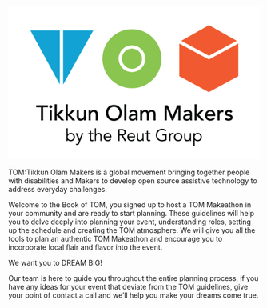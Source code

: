 ![image alt text](image_0.png)


TOM:Tikkun Olam Makers is a global movement bringing together people with disabilities and Makers to develop open source assistive technology to address everyday challenges.

Welcome to the Book of TOM, you signed up to host a TOM Makeathon in your community and are ready to start planning. These guidelines will help you to delve deeply into planning your event, understanding roles, setting up the schedule and creating the TOM atmosphere. We will give you all the tools to plan an authentic TOM Makeathon and encourage you to incorporate local flair and flavor into the event.

We want you to DREAM BIG!

Our team is here to guide you throughout the entire planning process, if you have any ideas for your event that deviate from the TOM guidelines, give your point of contact a call and we’ll help you make your dreams come true.	

